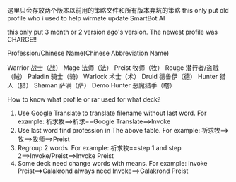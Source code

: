 这里只会存放两个版本以前用的策略文件和所有版本弃坑的策略
this only put old profile who i used to help wirmate update SmartBot AI

this only put 3 month or 2 version ago's version. The newest profile was CHARGE!!

Profession/Chinese Name(Chinese Abbreviation Name)

Warrior		战士（战）
Mage		法师（法）
Preist		牧师（牧）
Rouge		潜行者/盗贼（贼）
Paladin		骑士（骑）
Warlock		术士（术）
Druid		德鲁伊（德）
Hunter		猎人（猎）
Shaman		萨满（萨）
Demo Hunter	恶魔猎手（瞎）

How to know what profile or rar used for what deck?

1. Use Google Translate to translate filename without last word. For example: 祈求牧==>祈求==Google Translate==>Invoke
2. Use last word find profession in The above table. For example: 祈求牧==>牧==>牧师==>Preist
3. Regroup 2 words. For example: 祈求牧==step 1 and step 2==>Invoke/Preist==>Invoke Preist
4. Some deck need change words with means.  For example: Invoke Preist==>Galakrond always need Invoke==>Galakrond Preist